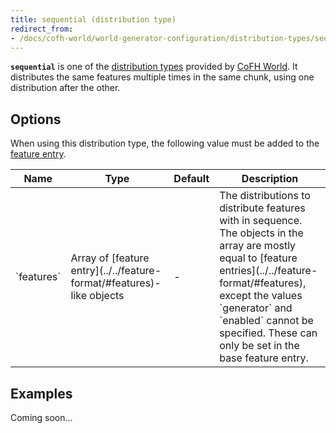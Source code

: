 ```yaml
---
title: sequential (distribution type)
redirect_from:
- /docs/cofh-world/world-generator-configuration/distribution-types/sequential/
---
```


**`sequential`** is one of the [distribution types](../) provided by [CoFH
World](../../../). It distributes the same features multiple times in the same
chunk, using one distribution after the other.


Options
-------

When using this distribution type, the following value must be added to the
[feature entry](../../feature-format/#features).

<div class="uk-overflow-container">
    <table class="uk-table uk-table-striped uk-text-small">
        <thead>
            <tr>
                <th>Name</th>
                <th>Type</th>
                <th>Default</th>
                <th>Description</th>
            </tr>
        </thead>
        <tbody>
            <tr>
                <td markdown="span">`features`</td>
                <td markdown="span">
                    Array of [feature entry](../../feature-format/#features)-like
                    objects
                </td>
                <td markdown="span">-</td>
                <td markdown="span">
                    The distributions to distribute features with in sequence.
                    The objects in the array are mostly equal to
                    [feature entries](../../feature-format/#features),
                    except the values `generator` and `enabled` cannot be
                    specified. These can only be set in the base feature entry.
                </td>
            </tr>
        </tbody>
    </table>
</div>


Examples
--------

Coming soon...
